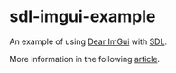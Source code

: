 # sdl-imgui-example

An example of using [Dear ImGui](https://github.com/ocornut/imgui) with [SDL](https://www.libsdl.org).

More information in the following [article](https://retifrav.github.io/blog/2019/05/26/sdl-imgui/).
